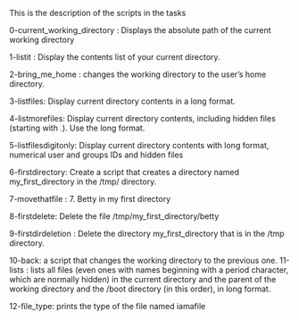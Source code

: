 This is the description of the scripts in the tasks

 0-current_working_directory : Displays the absolute path of the current working directory

 1-listit : Display the contents list of your current directory.

 2-bring_me_home : changes the working directory to the user’s home directory.

 3-listfiles: Display current directory contents in a long format.

 4-listmorefiles: Display current directory contents, including hidden files (starting with .). Use the long format.

 5-listfilesdigitonly: Display current directory contents with long format, numerical user and groups IDs and hidden files

 6-firstdirectory: Create a script that creates a directory named my_first_directory in the /tmp/ directory.

 7-movethatfile : 7. Betty in my first directory

 8-firstdelete: Delete the file /tmp/my_first_directory/betty

 9-firstdirdeletion : Delete the directory my_first_directory that is in the /tmp directory.

 10-back: a script that changes the working directory to the previous one.
11-lists : lists all files (even ones with names beginning with a period character, which are normally hidden) in the current directory and the parent of the working directory and the /boot directory (in this order), in long format.

 12-file_type: prints the type of the file named iamafile
